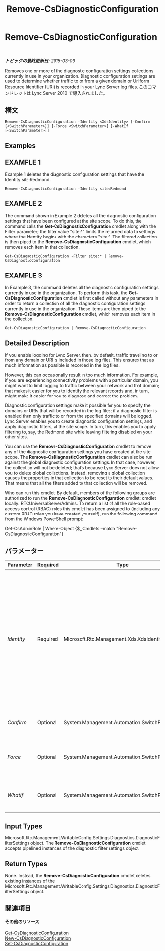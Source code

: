 ﻿---
title: Remove-CsDiagnosticConfiguration
TOCTitle: Remove-CsDiagnosticConfiguration
ms:assetid: b15293bf-d0d1-4322-ab1d-10b54636746a
ms:mtpsurl: https://technet.microsoft.com/ja-jp/library/Gg412853(v=OCS.15)
ms:contentKeyID: 48273300
ms.date: 05/19/2016
mtps_version: v=OCS.15
ms.translationtype: HT
---

# Remove-CsDiagnosticConfiguration

 

_**トピックの最終更新日:** 2015-03-09_

Removes one or more of the diagnostic configuration settings collections currently in use in your organization. Diagnostic configuration settings are used to determine whether traffic to or from a given domain or Uniform Resource Identifier (URI) is recorded in your Lync Server log files. このコマンドレットは Lync Server 2010 で導入されました。

## 構文

    Remove-CsDiagnosticConfiguration -Identity <XdsIdentity> [-Confirm [<SwitchParameter>]] [-Force <SwitchParameter>] [-WhatIf [<SwitchParameter>]]

## Examples

## EXAMPLE 1

Example 1 deletes the diagnostic configuration settings that have the Identity site:Redmond.

    Remove-CsDiagnosticConfiguration -Identity site:Redmond

## EXAMPLE 2

The command shown in Example 2 deletes all the diagnostic configuration settings that have been configured at the site scope. To do this, the command calls the **Get-CsDiagnosticConfiguration** cmdlet along with the Filter parameter; the filter value "site:\*" limits the returned data to settings where the Identity begins with the characters "site:". The filtered collection is then piped to the **Remove-CsDiagnosticConfiguration** cmdlet, which removes each item in that collection.

    Get-CsDiagnosticConfiguration -Filter site:* | Remove-CsDiagnosticConfiguration

## EXAMPLE 3

In Example 3, the command deletes all the diagnostic configuration settings currently in use in the organization. To perform this task, the **Get-CsDiagnosticConfiguration** cmdlet is first called without any parameters in order to return a collection of all the diagnostic configuration settings currently in use in the organization. These items are then piped to the **Remove-CsDiagnosticConfiguration** cmdlet, which removes each item in the collection.

    Get-CsDiagnosticConfiguration | Remove-CsDiagnosticConfiguration

## Detailed Description

If you enable logging for Lync Server, then, by default, traffic traveling to or from any domain or URI is included in those log files. This ensures that as much information as possible is recorded in the log files.

However, this can occasionally result in too much information. For example, if you are experiencing connectivity problems with a particular domain, you might want to limit logging to traffic between your network and that domain; that makes it easier for you to identify the relevant records and, in turn, might make it easier for you to diagnose and correct the problem.

Diagnostic configuration settings make it possible for you to specify the domains or URIs that will be recorded in the log files; if a diagnostic filter is enabled then only traffic to or from the specified domains will be logged. Lync Server enables you to create diagnostic configuration settings, and apply diagnostic filters, at the site scope. In turn, this enables you to apply filtering to, say, the Redmond site while leaving filtering disabled on your other sites.

You can use the **Remove-CsDiagnosticConfiguration** cmdlet to remove any of the diagnostic configuration settings you have created at the site scope. The **Remove-CsDiagnosticConfiguration** cmdlet can also be run against the global diagnostic configuration settings. In that case, however, the collection will not be deleted; that’s because Lync Server does not allow you to delete global collections. Instead, removing a global collection causes the properties in that collection to be reset to their default values. That means that all the filters added to that collection will be removed.

Who can run this cmdlet: By default, members of the following groups are authorized to run the **Remove-CsDiagnosticConfiguration** cmdlet: cmdlet locally: RTCUniversalServerAdmins. To return a list of all the role-based access control (RBAC) roles this cmdlet has been assigned to (including any custom RBAC roles you have created yourself), run the following command from the Windows PowerShell prompt:

Get-CsAdminRole | Where-Object {$\_.Cmdlets –match "Remove-CsDiagnosticConfiguration"}

## パラメーター


<table>
<colgroup>
<col style="width: 25%" />
<col style="width: 25%" />
<col style="width: 25%" />
<col style="width: 25%" />
</colgroup>
<thead>
<tr class="header">
<th>Parameter</th>
<th>Required</th>
<th>Type</th>
<th>Description</th>
</tr>
</thead>
<tbody>
<tr class="odd">
<td><p><em>Identity</em></p></td>
<td><p>Required</p></td>
<td><p>Microsoft.Rtc.Management.Xds.XdsIdentity</p></td>
<td><p>Unique identifier for the diagnostic configuration settings to be removed. To remove settings configured at the site scope, use syntax similar to this: -Identity &quot;site:Redmond&quot;.</p>
<p>The <strong>Remove-CsDiagnosticConfiguration</strong> cmdlet can also be run against the global configuration settings; in that case, use this syntax: –Identity global. However, the global settings will not actually be removed; instead, the properties found in the global settings will be reset to their default values.</p>
<p></p></td>
</tr>
<tr class="even">
<td><p><em>Confirm</em></p></td>
<td><p>Optional</p></td>
<td><p>System.Management.Automation.SwitchParameter</p></td>
<td><p>コマンドの実行前に確認メッセージが表示されます。</p></td>
</tr>
<tr class="odd">
<td><p><em>Force</em></p></td>
<td><p>Optional</p></td>
<td><p>System.Management.Automation.SwitchParameter</p></td>
<td><p>Suppresses the display of any non-fatal error message that might occur when running the command.</p></td>
</tr>
<tr class="even">
<td><p><em>WhatIf</em></p></td>
<td><p>Optional</p></td>
<td><p>System.Management.Automation.SwitchParameter</p></td>
<td><p>実際にコマンドを実行しなくてもコマンドの実行結果がわかります。</p></td>
</tr>
</tbody>
</table>


## Input Types

Microsoft.Rtc.Management.WritableConfig.Settings.Diagnostics.DiagnosticFilterSettings object. The **Remove-CsDiagnosticConfiguration** cmdlet accepts pipelined instances of the diagnostic filter settings object.

## Return Types

None. Instead, the **Remove-CsDiagnosticConfiguration** cmdlet deletes existing instances of the Microsoft.Rtc.Management.WritableConfig.Settings.Diagnostics.DiagnosticFilterSettings object.

## 関連項目

#### その他のリソース

[Get-CsDiagnosticConfiguration](get-csdiagnosticconfiguration.md)  
[New-CsDiagnosticConfiguration](new-csdiagnosticconfiguration.md)  
[Set-CsDiagnosticConfiguration](set-csdiagnosticconfiguration.md)

